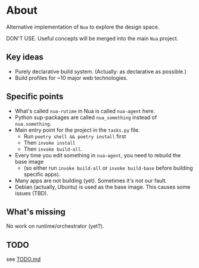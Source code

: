 # About

Alternative implementation of `Nua` to explore the design space.

DON'T USE. Useful concepts will be merged into the main `Nua` project.

## Key ideas

- Purely declarative build system. (Actually: as declarative as possible.)
- Build profiles for ~10 major web technologies.

## Specific points

- What's called `nua-rutime` in Nua is called `nua-agent` here.
- Python sup-packages are called `nua_something` instead of `nua.something`.
- Main entry point for the project in the `tasks.py` file.
  - Run `poetry shell && poetry install` first
  - Then `invoke install`
  - Then `invoke build-all`.
- Every time you edit something in `nua-agent`, you need to rebuild the base image
  - (so either run `invoke build-all` or `invoke build-base` before building specific apps).
- Many apps are not building (yet). Sometimes it's not our fault.
- Debian (actually, Ubuntu) is used as the base image. This causes some issues (TBD).

## What's missing

No work on runtime/orchestrator (yet?).

## TODO

see [TODO.md](./TODO.md)
